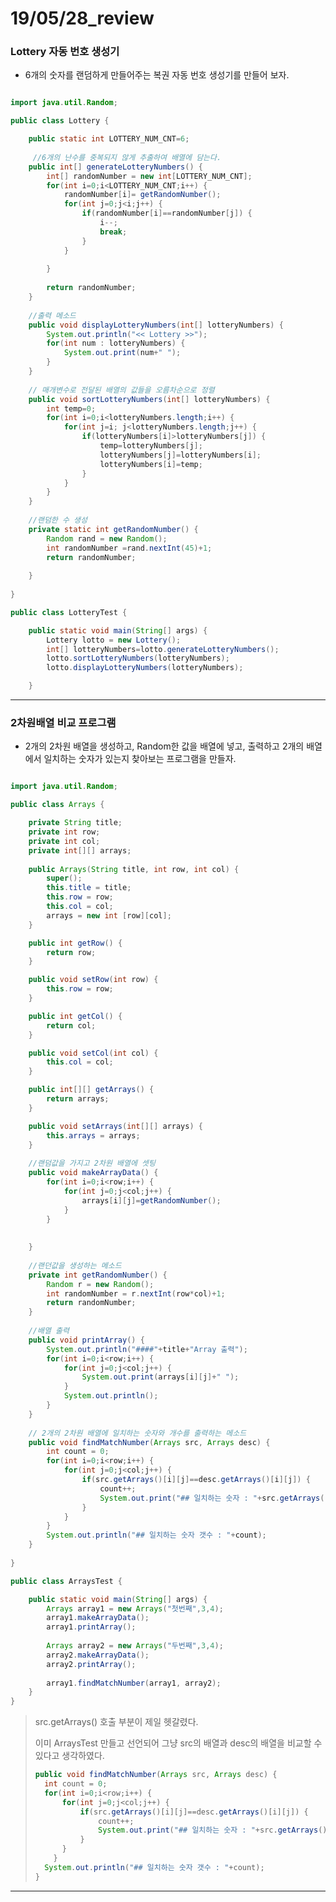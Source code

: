 # 19/05/28_review



### Lottery 자동 번호 생성기

- 6개의 숫자를 랜덤하게 만들어주는 복권 자동 번호 생성기를 만들어 보자.

```java

import java.util.Random;

public class Lottery {

	public static int LOTTERY_NUM_CNT=6;
	
     //6개의 난수를 중복되지 않게 추출하여 배열에 담는다.
	public int[] generateLotteryNumbers() { 
		int[] randomNumber = new int[LOTTERY_NUM_CNT];
		for(int i=0;i<LOTTERY_NUM_CNT;i++) {
			randomNumber[i]= getRandomNumber();
			for(int j=0;j<i;j++) {
				if(randomNumber[i]==randomNumber[j]) {
					i--;
					break;
				}
			}
			
		}
		
		return randomNumber;
	}
    
    //출력 메소드
	public void displayLotteryNumbers(int[] lotteryNumbers) {
		System.out.println("<< Lottery >>");
		for(int num : lotteryNumbers) {
			System.out.print(num+" ");	
		}
	}
    
    // 매개변수로 전달된 배열의 값들을 오름차순으로 정렬
	public void sortLotteryNumbers(int[] lotteryNumbers) {
		int temp=0;
		for(int i=0;i<lotteryNumbers.length;i++) {
			for(int j=i; j<lotteryNumbers.length;j++) {
				if(lotteryNumbers[i]>lotteryNumbers[j]) {
					temp=lotteryNumbers[j];
					lotteryNumbers[j]=lotteryNumbers[i];
					lotteryNumbers[i]=temp;
				}
			}
		}
	}
		
    //랜덤한 수 생성
	private static int getRandomNumber() {
		Random rand = new Random();
		int randomNumber =rand.nextInt(45)+1;
		return randomNumber;
		
	}
	
}
```



```java
public class LotteryTest {

	public static void main(String[] args) {
		Lottery lotto = new Lottery();
		int[] lotteryNumbers=lotto.generateLotteryNumbers();
		lotto.sortLotteryNumbers(lotteryNumbers);
		lotto.displayLotteryNumbers(lotteryNumbers);

	}
```



------





### 2차원배열 비교 프로그램

- 2개의 2차원 배열을 생성하고, Random한 값을 배열에 넣고, 출력하고 2개의 배열에서 일치하는 숫자가 있는지 찾아보는 프로그램을 만들자.

```java

import java.util.Random;

public class Arrays {

	private String title;
	private int row;
	private int col;
	private int[][] arrays;
	
	public Arrays(String title, int row, int col) {
		super();
		this.title = title;
		this.row = row;
		this.col = col;
		arrays = new int [row][col];
	}

	public int getRow() {
		return row;
	}

	public void setRow(int row) {
		this.row = row;
	}

	public int getCol() {
		return col;
	}

	public void setCol(int col) {
		this.col = col;
	}

	public int[][] getArrays() {
		return arrays;
	}

	public void setArrays(int[][] arrays) {
		this.arrays = arrays;
	}
	
    //랜덤값을 가지고 2차원 배열에 셋팅
	public void makeArrayData() {
		for(int i=0;i<row;i++) {
			for(int j=0;j<col;j++) {
				arrays[i][j]=getRandomNumber();
			}
		}
		
		
	}
    
    //랜던값을 생성하는 메소드
	private int getRandomNumber() {  
		Random r = new Random();
		int randomNumber = r.nextInt(row*col)+1;
		return randomNumber;
	}
    
    //배열 출력
	public void printArray() {
		System.out.println("####"+title+"Array 출력");
		for(int i=0;i<row;i++) {
			for(int j=0;j<col;j++) {
				System.out.print(arrays[i][j]+" ");
			}
			System.out.println();
		}		
	}
    
    // 2개의 2차원 배열에 일치하는 숫자와 개수를 출력하는 메소드
	public void findMatchNumber(Arrays src, Arrays desc) {
		int count = 0;
		for(int i=0;i<row;i++) {
			for(int j=0;j<col;j++) {
				if(src.getArrays()[i][j]==desc.getArrays()[i][j]) {
					count++;
					System.out.print("## 일치하는 숫자 : "+src.getArrays()[i][j] +", ");
				}
			}
		}
		System.out.println("## 일치하는 숫자 갯수 : "+count);
	}
	
}

```



```java
public class ArraysTest {

	public static void main(String[] args) {
		Arrays array1 = new Arrays("첫번째",3,4);
		array1.makeArrayData();
		array1.printArray();
		
		Arrays array2 = new Arrays("두번째",3,4);
		array2.makeArrayData();
		array2.printArray();
		
		array1.findMatchNumber(array1, array2);
	}
}

```



> src.getArrays() 호출 부분이 제일 헷갈렸다.
>
> 이미 ArraysTest 만들고 선언되어  그냥 src의 배열과 desc의 배열을 비교할 수 있다고 생각하였다.
>
> ```java
> public void findMatchNumber(Arrays src, Arrays desc) {
> 	int count = 0;
> 	for(int i=0;i<row;i++) {
> 		for(int j=0;j<col;j++) {
> 			if(src.getArrays()[i][j]==desc.getArrays()[i][j]) {
> 				count++;
> 				System.out.print("## 일치하는 숫자 : "+src.getArrays()[i][j] +", ");
> 			}
> 		}
>     }
> 	System.out.println("## 일치하는 숫자 갯수 : "+count);
> }
> ```



------



